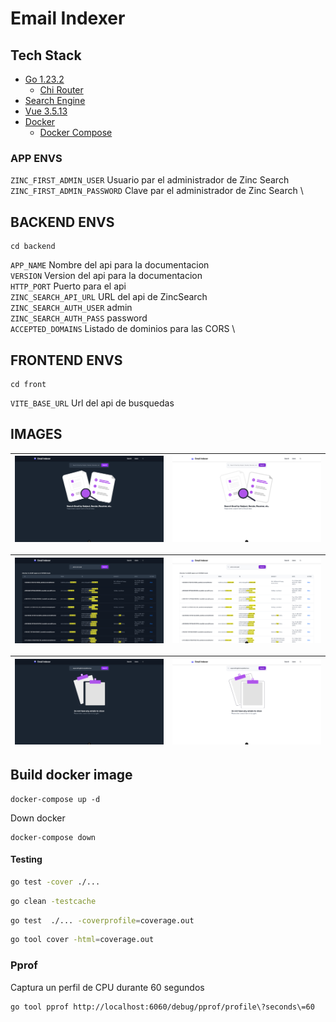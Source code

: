 # Email Indexer

## Tech Stack
- [Go 1.23.2](https://tip.golang.org/)
    - [Chi Router](https://github.com/go-chi/chi)
- [Search Engine](https://github.com/zincsearch/zincsearch)
- [Vue 3.5.13](https://vuejs.org/)
- [Docker](https://www.docker.com)
    - [Docker Compose](https://docs.docker.com/compose/)


### APP ENVS
`ZINC_FIRST_ADMIN_USER` Usuario par el administrador de Zinc Search \
`ZINC_FIRST_ADMIN_PASSWORD` Clave par el administrador de Zinc Search \

## BACKEND ENVS
```
cd backend
```
`APP_NAME` Nombre del api para la documentacion \
`VERSION` Version del api para la documentacion \
`HTTP_PORT` Puerto para el api \
`ZINC_SEARCH_API_URL` URL del api de ZincSearch \
`ZINC_SEARCH_AUTH_USER` admin \
`ZINC_SEARCH_AUTH_PASS` password \
`ACCEPTED_DOMAINS` Listado de dominios para las CORS \

## FRONTEND ENVS
```
cd front
```
`VITE_BASE_URL` Url del api de busquedas


## IMAGES
| ![Index dark](./images/index_dark.png) | ![Busqueda light](./images/index_light.png) |
|:------------------------------------------:|:-------------------------------------------:|

| ![Search dark](./images/search_dark.png) | ![Search light](./images/search_light.png) |
|:------------------------------------------:|:-------------------------------------------:|

| ![Search Empty dark](./images/search_empty_dark.png) | ![Search Empty light](./images/search_empty_light.png) |
|:------------------------------------------:|:-------------------------------------------:|


## Build docker image

```shell
docker-compose up -d
```

Down docker 
```shell
docker-compose down
```

#### Testing

```bash
go test -cover ./...
```
```bash
go clean -testcache 
```
```bash
go test  ./... -coverprofile=coverage.out
``` 
```bash
go tool cover -html=coverage.out
```


### Pprof
Captura un perfil de CPU durante 60 segundos
``` 
go tool pprof http://localhost:6060/debug/pprof/profile\?seconds\=60
``` 